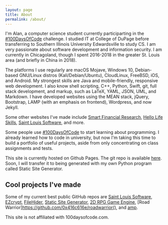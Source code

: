 ```yaml
---
layout: page
title: About
permalink: /about/
---
```


I'm Alan, a computer science student currently participarting in the [#100DaysOfCode](https://www.100daysofcode.com/) challenge. I studied IT at College of DuPage before transferring to Southern Illinois University Edwardsville to study CS. I am very passionate about software development and information security. I am currently in Chicagoland, though I spent 2016-2018 in the greater St. Louis area (and briefly in China in 2018).

The platforms I use regularly are macOS Mojave, Windows 10, Debian-based GNU/Linux distros (Kali/Debian/Ubuntu), CloudLinux, FreeBSD, iOS, and Android. My strongest skills are Java and mobile-friendly, responsive web development. I also know shell scripting, C++, Python, Swift, git, full stack development, and markup, such as LaTeX, YAML, JSON, UML, and Markdown. I have developed websites using the MEAN stack, jQuery, Bootstrap, LAMP (with an emphasis on frontend), Wordpress, and now Jekyll. 

Some other websites I've made include [Smart Financial Research](https://smartfinancialresearch.com), [Hello Life Skills](https://hellolifeskills.com), [Saint Louis Software](https://saintlouissoftware.com), and more. 

Some people use [#100DaysOfCode](https://twitter.com/search?q=%23100DaysOfCode) to start learning about programming. I already learned how to code in university, but now I'm taking this time to build a portfolio of useful projects, aside from only concentrating on class assignments and tests.

This site is currently hosted on Github Pages. The git repo is available [here](https://github.com/0x416c616e/0x416c616e.github.io). Soon, I will transfer it to being generated with my own Python program called Static Site Generator.

## Cool projects I've made

Some of my current best public GitHub repos are [Saint Louis Software](https://github.com/0x416c616e/saintlouissoftware), [EZcrypt](https://github.com/0x416c616e/ezcrypt), [FileHider](https://github.com/0x416c616e/filehider), [Static Site Generator](https://github.com/0x416c616e/staticsitegenerator), [2D RPG Game Engine](https://github.com/0x416c616e/2drpggamengine), [Road Warrior]https://github.com/0x416c616e/roadwarrior(), and [amp](https://github.com/0x416c616e/amp).

This site is not affiliated with 100daysofcode.com.
